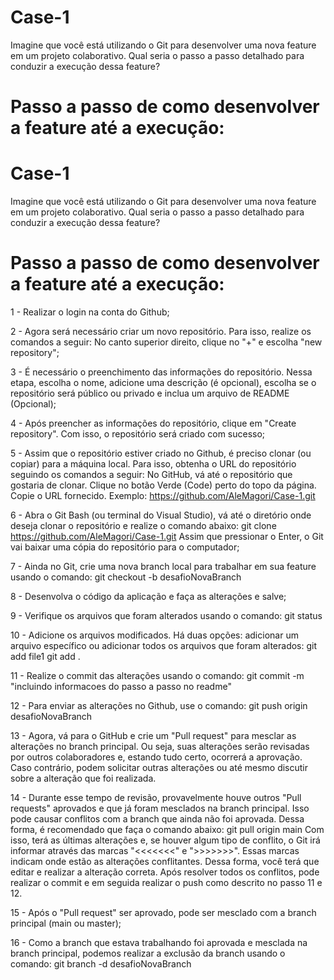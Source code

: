 # Case-1
    
Imagine que você está utilizando o Git para desenvolver uma nova feature em um projeto colaborativo. Qual seria o passo a passo detalhado para conduzir a execução dessa feature?

# Passo a passo de como desenvolver a feature até a execução:
# Case-1

Imagine que você está utilizando o Git para desenvolver uma nova feature em um projeto colaborativo. Qual seria o passo a passo detalhado para conduzir a execução dessa feature?

# Passo a passo de como desenvolver a feature até a execução:

1 - Realizar o login na conta do Github;

2 - Agora será necessário criar um novo repositório. Para isso, realize os comandos a seguir:
   No canto superior direito, clique no "+" e escolha "new repository";

3 - É necessário o preenchimento das informações do repositório. Nessa etapa, escolha o nome, adicione uma descrição (é opcional), escolha se o repositório será público ou privado e inclua um arquivo de README (Opcional);

4 - Após preencher as informações do repositório, clique em "Create repository". Com isso, o repositório será criado com sucesso;

5 - Assim que o repositório estiver criado no Github, é preciso clonar (ou copiar) para a máquina local. Para isso, obtenha o URL do repositório seguindo os comandos a seguir:
   No GitHub, vá até o repositório que gostaria de clonar.
   Clique no botão Verde (Code) perto do topo da página.
   Copie o URL fornecido. Exemplo: https://github.com/AleMagori/Case-1.git

6 - Abra o Git Bash (ou terminal do Visual Studio), vá até o diretório onde deseja clonar o repositório e realize o comando abaixo:
     git clone https://github.com/AleMagori/Case-1.git
    Assim que pressionar o Enter, o Git vai baixar uma cópia do repositório para o computador;

7 - Ainda no Git, crie uma nova branch local para trabalhar em sua feature usando o comando:
     git checkout -b desafioNovaBranch

 8 - Desenvolva o código da aplicação e faça as alterações e salve;

 9 - Verifique os arquivos que foram alterados usando o comando:
     git status
 
 10 - Adicione os arquivos modificados. Há duas opções: adicionar um arquivo específico ou adicionar todos os arquivos que foram alterados:
     git add file1 
     git add .

 11 - Realize o commit das alterações usando o comando:
     git commit  -m "incluindo informacoes do passo a passo no readme"

 12 - Para enviar as alterações no Github, use o comando:
     git push origin desafioNovaBranch

 13 - Agora, vá para o GitHub e crie um "Pull request" para mesclar as alterações no branch principal. Ou seja, suas alterações serão revisadas por outros colaboradores e, estando tudo certo, ocorrerá a aprovação. Caso contrário, podem solicitar outras alterações ou até mesmo discutir sobre a alteração que foi realizada.

 14 - Durante esse tempo de revisão, provavelmente houve outros "Pull requests" aprovados e que já foram mesclados na branch principal. Isso pode causar conflitos com a branch que ainda não foi aprovada. Dessa forma, é recomendado que faça o comando abaixo:
     git pull origin main
 Com isso, terá as últimas alterações e, se houver algum tipo de conflito, o Git irá informar através das marcas "<<<<<<<" e ">>>>>>>". Essas marcas indicam onde estão as alterações conflitantes. Dessa forma, você terá que editar e realizar a alteração correta. Após resolver todos os conflitos, pode realizar o commit e em seguida realizar o push como descrito no passo 11 e 12.

 15 - Após o "Pull request" ser aprovado, pode ser mesclado com a branch principal (main ou master);

16 - Como a branch que estava trabalhando foi aprovada e mesclada na branch principal, podemos realizar a exclusão da branch usando o comando:
     git branch -d desafioNovaBranch